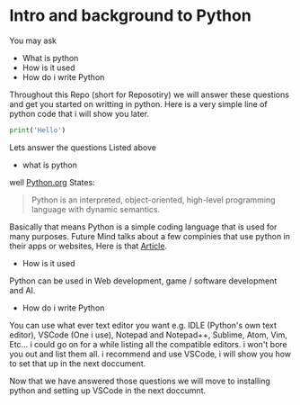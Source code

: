 # Intro and background to Python
You may ask
- What is python
- How is it used
- How do i write Python

Throughout this Repo (short for Reposotiry) we will answer these questions and get you started on writting in python. Here is a very simple line of python code that i will show you later.
```python
print('Hello')
```

Lets answer the questions Listed above
- what is python

well [Python.org](https://www.python.org/doc/essays/blurb/) States:
> Python is an interpreted, object-oriented, high-level programming language with dynamic semantics. 

Basically that means Python is a simple coding language that is used for many purposes. Future Mind talks about a few compinies that use python in their apps or websites, Here is that [Article](https://www.futuremind.com/blog/famous-companies-and-use-python-top-app-examples#:~:text=Famous%20companies%20that%20use%20Python%20%2D%20Examples). 

- How is it used

Python can be used in Web development, game / software development and AI.

- How do i write Python

You can use what ever text editor you want e.g. IDLE (Python's own text editor), VSCode (One i use), Notepad and Notepad++, Sublime, Atom, Vim, Etc...
i could go on for a while listing all the compatible editors. i won't bore you out and list them all. i recommend and use VSCode, i will show you how to set that up in the next doccument.

Now that we have answered those questions we will move to installing python and setting up VSCode in the next doccumnt.